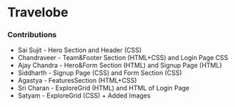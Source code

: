 # Travelobe

### Contributions
- Sai Sujit - Hero Section and Header (CSS)
- Chandraveer - Team&Footer Section (HTML+CSS) and Login Page CSS
- Ajay Chandra - Hero&Form Section (HTML) and Signup Page (HTML)
- Siddharth - Signup Page (CSS) and Form Section (CSS)
- Agastya - FeaturesSection (HTML+CSS)
- Sri Charan - ExploreGrid (HTML) and HTML of Login Page
- Satyam - ExploreGrid (CSS) + Added Images

